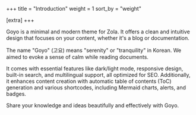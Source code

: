 +++
title = "Introduction"
weight = 1
sort_by = "weight"

[extra]
+++

Goyo is a minimal and modern theme for Zola. It offers a clean and intuitive design that focuses on your content, whether it's a blog or documentation.

The name "Goyo" (고요) means "serenity" or "tranquility" in Korean. We aimed to evoke a sense of calm while reading documents.

It comes with essential features like dark/light mode, responsive design, built-in search, and multilingual support, all optimized for SEO. Additionally, it enhances content creation with automatic table of contents (ToC) generation and various shortcodes, including Mermaid charts, alerts, and badges.

Share your knowledge and ideas beautifully and effectively with Goyo.